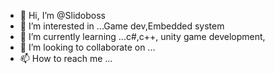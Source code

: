- 👋 Hi, I’m @Slidoboss
- 👀 I’m interested in ...Game dev,Embedded system
- 🌱 I’m currently learning ...c#,c++, unity game development,
- 💞️ I’m looking to collaborate on ...
- 📫 How to reach me ...

<!---
Slidoboss/Slidoboss is a ✨ special ✨ repository because its `README.md` (this file) appears on your GitHub profile.
You can click the Preview link to take a look at your changes.
--->
